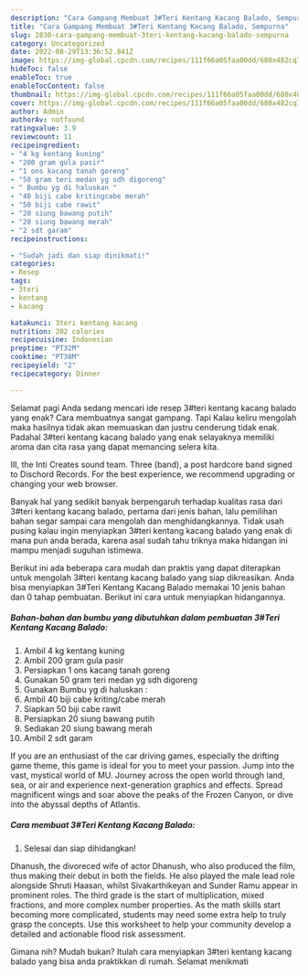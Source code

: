 ```yaml
---
description: "Cara Gampang Membuat 3#Teri Kentang Kacang Balado, Sempurna"
title: "Cara Gampang Membuat 3#Teri Kentang Kacang Balado, Sempurna"
slug: 2830-cara-gampang-membuat-3teri-kentang-kacang-balado-sempurna
category: Uncategorized
date: 2022-08-29T13:36:52.841Z
image: https://img-global.cpcdn.com/recipes/111f66a05faa00dd/680x482cq70/3teri-kentang-kacang-balado-foto-resep-utama.jpg
hideToc: false
enableToc: true
enableTocContent: false
thumbnail: https://img-global.cpcdn.com/recipes/111f66a05faa00dd/680x482cq70/3teri-kentang-kacang-balado-foto-resep-utama.jpg
cover: https://img-global.cpcdn.com/recipes/111f66a05faa00dd/680x482cq70/3teri-kentang-kacang-balado-foto-resep-utama.jpg
author: Admin
authorAv: notfound
ratingvalue: 3.9
reviewcount: 11
recipeingredient:
- "4 kg kentang kuning"
- "200 gram gula pasir"
- "1 ons kacang tanah goreng"
- "50 gram teri medan yg sdh digoreng"
- " Bumbu yg di haluskan "
- "40 biji cabe kritingcabe merah"
- "50 biji cabe rawit"
- "20 siung bawang putih"
- "20 siung bawang merah"
- "2 sdt garam"
recipeinstructions:

- "Sudah jadi dan siap dinikmati!"
categories:
- Resep
tags:
- 3teri
- kentang
- kacang

katakunci: 3teri kentang kacang 
nutrition: 202 calories
recipecuisine: Indonesian
preptime: "PT32M"
cooktime: "PT38M"
recipeyield: "2"
recipecategory: Dinner

---
```



Selamat pagi Anda sedang mencari ide resep 3#teri kentang kacang balado yang enak? Cara membuatnya sangat gampang. Tapi Kalau keliru mengolah maka hasilnya tidak akan memuaskan dan justru cenderung tidak enak. Padahal 3#teri kentang kacang balado yang enak selayaknya memiliki aroma dan cita rasa yang dapat memancing selera kita.


III, the Inti Creates sound team. Three (band), a post hardcore band signed to Dischord Records. For the best experience, we recommend upgrading or changing your web browser.

Banyak hal yang sedikit banyak berpengaruh terhadap kualitas rasa dari 3#teri kentang kacang balado, pertama dari jenis bahan, lalu pemilihan bahan segar sampai cara mengolah dan menghidangkannya. Tidak usah pusing kalau ingin menyiapkan 3#teri kentang kacang balado yang enak di mana pun anda berada, karena asal sudah tahu triknya maka hidangan ini mampu menjadi suguhan istimewa.


Berikut ini ada beberapa cara mudah dan praktis yang dapat diterapkan untuk mengolah 3#teri kentang kacang balado yang siap dikreasikan. Anda bisa menyiapkan 3#Teri Kentang Kacang Balado memakai 10 jenis bahan dan 0 tahap pembuatan. Berikut ini cara untuk menyiapkan hidangannya.

<!--inarticleads1-->

##### Bahan-bahan dan bumbu yang dibutuhkan dalam pembuatan 3#Teri Kentang Kacang Balado:

1. Ambil 4 kg kentang kuning
1. Ambil 200 gram gula pasir
1. Persiapkan 1 ons kacang tanah goreng
1. Gunakan 50 gram teri medan yg sdh digoreng
1. Gunakan  Bumbu yg di haluskan :
1. Ambil 40 biji cabe kriting/cabe merah
1. Siapkan 50 biji cabe rawit
1. Persiapkan 20 siung bawang putih
1. Sediakan 20 siung bawang merah
1. Ambil 2 sdt garam


If you are an enthusiast of the car driving games, especially the drifting game theme, this game is ideal for you to meet your passion. Jump into the vast, mystical world of MU. Journey across the open world through land, sea, or air and experience next-generation graphics and effects. Spread magnificent wings and soar above the peaks of the Frozen Canyon, or dive into the abyssal depths of Atlantis. 

<!--inarticleads2-->

##### Cara membuat 3#Teri Kentang Kacang Balado:


1. Selesai dan siap dihidangkan!

Dhanush, the divoreced wife of actor Dhanush, who also produced the film, thus making their debut in both the fields. He also played the male lead role alongside Shruti Haasan, whilst Sivakarthikeyan and Sunder Ramu appear in prominent roles. The third grade is the start of multiplication, mixed fractions, and more complex number properties. As the math skills start becoming more complicated, students may need some extra help to truly grasp the concepts. Use this worksheet to help your community develop a detailed and actionable flood risk assessment. 

Gimana nih? Mudah bukan? Itulah cara menyiapkan 3#teri kentang kacang balado yang bisa anda praktikkan di rumah. Selamat menikmati
